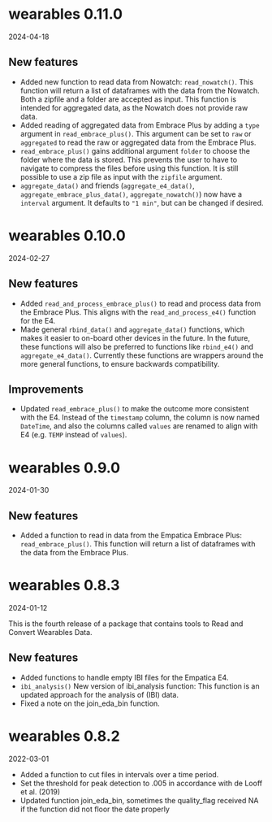 # wearables 0.11.0
2024-04-18

## New features
* Added new function to read data from Nowatch: `read_nowatch()`. This function will return a list of dataframes with the data from the Nowatch. Both a zipfile and a folder are accepted as input. This function is intended for aggregated data, as the Nowatch does not provide raw data.
* Added reading of aggregated data from Embrace Plus by adding a `type` argument in `read_embrace_plus()`. This argument can be set to `raw` or `aggregated` to read the raw or aggregated data from the Embrace Plus.
* `read_embrace_plus()` gains additional argument `folder` to choose the folder where the data is stored. This prevents the user to have to navigate to compress the files before using this function. It is still possible to use a zip file as input with the `zipfile` argument.
* `aggregate_data()` and friends (`aggregate_e4_data()`, `aggregate_embrace_plus_data()`, `aggregate_nowatch()`) now have a `interval` argument. It defaults to `"1 min"`, but can be changed if desired.

# wearables 0.10.0
2024-02-27

## New features
* Added `read_and_process_embrace_plus()` to read and process data from the Embrace Plus. This aligns with the `read_and_process_e4()` function for the E4.
* Made general `rbind_data()` and `aggregate_data()` functions, which makes it easier to on-board other devices in the future. In the future, these functions will also be preferred to functions like `rbind_e4()` and `aggregate_e4_data()`. Currently these functions are wrappers around the more general functions, to ensure backwards compatibility.

## Improvements
* Updated `read_embrace_plus()` to make the outcome more consistent with the E4. Instead of the `timestamp` column, the column is now named `DateTime`, and also the columns called `values` are renamed to align with E4 (e.g. `TEMP` instead of `values`).

# wearables 0.9.0
2024-01-30

## New features
* Added a function to read in data from the Empatica Embrace Plus: `read_embrace_plus()`. This function will return a list of dataframes with the data from the Embrace Plus.

# wearables 0.8.3
2024-01-12

This is the fourth release of a package that contains tools to Read and Convert Wearables Data.

## New features 
* Added functions to handle empty IBI files for the Empatica E4.
* `ibi_analysis()` New version of ibi_analysis function: This function is an updated approach for the analysis of (IBI) data.
* Fixed a note on the join_eda_bin function.

# wearables 0.8.2
2022-03-01

* Added a function to cut files in intervals over a time period. 
* Set the threshold for peak detection to .005 in accordance with de Looff et al. (2019)
* Updated function join_eda_bin, sometimes the quality_flag received NA if the function
did not floor the date properly